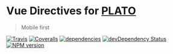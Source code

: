 # Vue Directives for [PLATO](https://github.com/crossjs/plato)

> Mobile first

[![Travis](https://img.shields.io/travis/crossjs/directives.svg?style=flat-square)](https://travis-ci.org/crossjs/directives)
[![Coveralls](https://img.shields.io/coveralls/crossjs/directives.svg?style=flat-square)](https://coveralls.io/github/crossjs/directives)
[![dependencies](https://david-dm.org/crossjs/directives.svg?style=flat-square)](https://david-dm.org/crossjs/directives)
[![devDependency Status](https://david-dm.org/crossjs/directives/dev-status.svg?style=flat-square)](https://david-dm.org/crossjs/directives?type=dev)
[![NPM version](https://img.shields.io/npm/v/plato-directives.svg?style=flat-square)](https://npmjs.org/package/plato-directives)

